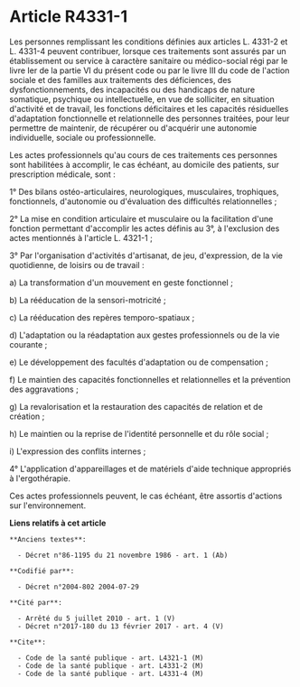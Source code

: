 # Article R4331-1

Les personnes remplissant les conditions définies aux articles L. 4331-2 et L. 4331-4 peuvent contribuer, lorsque ces
traitements sont assurés par un établissement ou service à caractère sanitaire ou médico-social régi par le livre Ier de la
partie VI du présent code ou par le livre III du code de l'action sociale et des familles aux traitements des déficiences,
des dysfonctionnements, des incapacités ou des handicaps de nature somatique, psychique ou intellectuelle, en vue de
solliciter, en situation d'activité et de travail, les fonctions déficitaires et les capacités résiduelles d'adaptation
fonctionnelle et relationnelle des personnes traitées, pour leur permettre de maintenir, de récupérer ou d'acquérir une
autonomie individuelle, sociale ou professionnelle.

Les actes professionnels qu'au cours de ces traitements ces personnes sont habilitées à accomplir, le cas échéant, au
domicile des patients, sur prescription médicale, sont :

1° Des bilans ostéo-articulaires, neurologiques, musculaires, trophiques, fonctionnels, d'autonomie ou d'évaluation des
difficultés relationnelles ;

2° La mise en condition articulaire et musculaire ou la facilitation d'une fonction permettant d'accomplir les actes définis
au 3°, à l'exclusion des actes mentionnés à l'article L. 4321-1 ;

3° Par l'organisation d'activités d'artisanat, de jeu, d'expression, de la vie quotidienne, de loisirs ou de travail :

a) La transformation d'un mouvement en geste fonctionnel ;

b) La rééducation de la sensori-motricité ;

c) La rééducation des repères temporo-spatiaux ;

d) L'adaptation ou la réadaptation aux gestes professionnels ou de la vie courante ;

e) Le développement des facultés d'adaptation ou de compensation ;

f) Le maintien des capacités fonctionnelles et relationnelles et la prévention des aggravations ;

g) La revalorisation et la restauration des capacités de relation et de création ;

h) Le maintien ou la reprise de l'identité personnelle et du rôle social ;

i) L'expression des conflits internes ;

4° L'application d'appareillages et de matériels d'aide technique appropriés à l'ergothérapie.

Ces actes professionnels peuvent, le cas échéant, être assortis d'actions sur l'environnement.

**Liens relatifs à cet article**

	**Anciens textes**:

	  - Décret n°86-1195 du 21 novembre 1986 - art. 1 (Ab)

	**Codifié par**:

	  - Décret n°2004-802 2004-07-29

	**Cité par**:

	  - Arrêté du 5 juillet 2010 - art. 1 (V)
	  - Décret n°2017-180 du 13 février 2017 - art. 4 (V)

	**Cite**:

	  - Code de la santé publique - art. L4321-1 (M)
	  - Code de la santé publique - art. L4331-2 (M)
	  - Code de la santé publique - art. L4331-4 (M)
